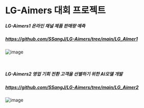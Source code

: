 # LG-Aimers 대회 프로젝트

##### LG-Aimers1 온라인 채널 제품 판매량 예측
##### https://github.com/SSangJ/LG-Aimers/tree/main/LG_AImer1
![image](https://github.com/SSangJ/LG-Aimers/assets/137964478/10e6fc9d-2b96-4293-b5d6-c3b62598a3ac)

<br>


##### LG-Aimers2 영업 기회 전환 고객을 선별하기 위한 AI모델 개발
##### https://github.com/SSangJ/LG-Aimers/tree/main/LG_Aimer2
![image](https://github.com/SSangJ/LG-Aimers/assets/137964478/26a4cccf-32db-4b37-968f-9b3121d8456f)
